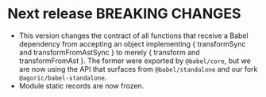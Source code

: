 # Next release BREAKING CHANGES

* This version changes the contract of all functions that receive a Babel
  dependency from accepting an object implementing { transformSync and
  transformFromAstSync } to merely { transform and transformFromAst }.
  The former were exported by `@babel/core`, but we are now using the
  API that surfaces from `@babel/standalone` and our fork
  `@agoric/babel-standalone`.
* Module static records are now frozen.
